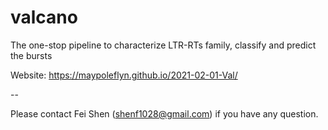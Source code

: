 # valcano
The one-stop pipeline to characterize LTR-RTs family, classify and predict the bursts

Website:
https://maypoleflyn.github.io/2021-02-01-Val/

--

Please contact Fei Shen (shenf1028@gmail.com) if you have any question.






